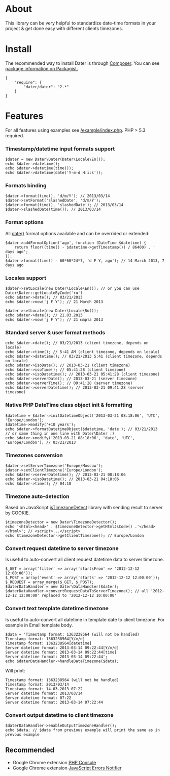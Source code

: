# About

This library can be very helpful to standardize date-time formats in your project & get done easy with different clients timezones.

# Install

The recommended way to install Dater is through [Composer](http://getcomposer.org).
You can see [package information on Packagist.](https://packagist.org/packages/dater/dater)

	{
		"require": {
			"dater/dater": "2.*"
		}
	}

# Features

For all features using examples see [/example/index.php](https://github.com/barbushin/dater/blob/master/examples/index.php). PHP > 5.3 required.

### Timestamp/datetime input formats support

	$dater = new Dater\Dater(Dater\Locale\En());
	echo $dater->datetime();
	echo $dater->datetime(time());
	echo $dater->datetime(date('Y-m-d H:i:s'));
	
### Formats binding

	$dater->format(time(), 'd/m/Y'); // 2013/03/14
	$dater->setFormat('slashedDate', 'd/m/Y');
	$dater->format(time(), 'slashedDate'); // 2013/03/14
	$dater->slashedDate(time()); // 2013/03/14

### Format options

All [date()](http://php.net/date) format options available and can be overrided or extended:

	$dater->addFormatOption('ago', function (DateTime $datetime) {
		return floor((time() - $datetime->getTimestamp()) / 86400) . ' days ago';
	});
	$dater->format(time() - 60*60*24*7, 'd F Y, ago'); // 14 March 2013, 7 days ago

### Locales support

	$dater->setLocale(new Dater\Locale\En()); // or you can use Dater\Dater::getLocaleByCode('ru')
	echo $dater->date(); // 03/21/2013
	echo $dater->now('j F Y'); // 21 March 2013
	
	$dater->setLocale(new Dater\Locale\Ru());
	echo $dater->date(); // 21.03.2013
	echo $dater->now('j F Y'); // 21 марта 2013
	
### Standard server & user format methods

	echo $dater->date(); // 03/21/2013 (client timezone, depends on locale)
	echo $dater->time(); // 5:41 AM (client timezone, depends on locale)
	echo $dater->datetime(); // 03/21/2013 5:41 (client timezone, depends on locale)
	echo $dater->isoDate(); // 2013-03-21 (client timezone)
	echo $dater->isoTime(); // 05:41:28 (client timezone)
	echo $dater->isoDatetime(); // 2013-03-21 05:41:28 (client timezone)
	echo $dater->serverDate(); // 2013-03-21 (server timezone)
	echo $dater->serverTime(); // 09:41:28 (server timezone)
	echo $dater->serverDatetime(); // 2013-03-21 09:41:28 (server timezone)

### Native PHP DateTime class object init & formatting

	$datetime = $dater->initDatetimeObject('2013-03-21 08:18:06', 'UTC', 'Europe/London');
	$datetime->modify('+10 years');
	echo $dater->formatDatetimeObject($datetime, 'date'); // 03/21/2013
	// or same thing in one line with Dater\Dater :)
	echo $dater->modify('2013-03-21 08:18:06', 'date', 'UTC', 'Europe/London'); // 03/21/2013

### Timezones conversion

	$dater->setServerTimezone('Europe/Moscow');
	$dater->setClientTimezone('Europe/London');
	echo $dater->serverDatetime(); // 2013-03-21 08:18:06
	echo $dater->isoDatetime(); // 2013-03-21 04:18:06
	echo $dater->time(); // 04:18
	
### Timezone auto-detection

Based on JavaScript [jsTimezoneDetect](http://pellepim.bitbucket.org/jstz/) library with sending result to server by COOKIE.

	$timezoneDetector = new Dater\TimezoneDetector();
	echo '<html><head>' . $timezoneDetector->getHtmlJsCode() .'</head></html>'; // <script>...</script>
	echo $timezoneDetector->getClientTimezone(); // Europe/London
	
### Convert request datetime to server timezone

Is useful to auto-convert all client request datetime data to server timezone.

	$_GET = array('filter' => array('startsFrom' => '2012-12-12 12:00:00'));
	$_POST = array('event' => array('starts' => '2012-12-12 12:00:00'));
	$_REQUEST = array_merge($_GET, $_POST);
	$daterDataHandler = new Dater\DataHandler($dater);
	$daterDataHandler->convertRequestDataToServerTimezone(); // all '2012-12-12 12:00:00' replaced to '2012-12-12 10:00:00'

### Convert text template datetime timezone

Is useful to auto-convert all datetime in template date to client timezone. For example in Email template body.
	
	$data = 'Timestamp format: 1363238564 (will not be handled)
	Timestamp format: 1363238564[Y/m/d]
	Timestamp format: 1363238564[datetime]
	Server datetime format: 2013-03-14 09:22:44[Y/m/d]
	Server datetime format: 2013-03-14 09:22:44[time]
	Server datetime format: 2013-03-14 09:22:44';
	echo $daterDataHandler->handleDataTimezone($data); 
	
Will print:
	
	Timestamp format: 1363238564 (will not be handled)
	Timestamp format: 2013/03/14
	Timestamp format: 14.03.2013 07:22
	Server datetime format: 2013/03/14
	Server datetime format: 07:22
	Server datetime format: 2013-03-14 07:22:44
	
### Convert output datetime to client timezone
	
	$daterDataHandler->enableOutputTimezoneHandler();
	echo $data; // $data from previous example will print the same as in prevous example
	

## Recommended

* Google Chrome extension [PHP Console](http://goo.gl/b10YF)
* Google Chrome extension [JavaScript Errors Notifier](http://goo.gl/kNix9)
